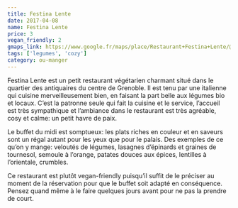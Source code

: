 ```yaml
---
title: Festina Lente
date: 2017-04-08
name: Festina Lente
price: 3
vegan_friendly: 2
gmaps_link: https://www.google.fr/maps/place/Restaurant+Festina+Lente/@45.19228,5.7295563,17z/data=!3m1!4b1!4m5!3m4!1s0x478af48ae777369f:0x9e62c34edbc6d123!8m2!3d45.19228!4d5.731745
tags: ['legumes', 'cozy']
category: ou-manger
---
```


Festina Lente est un petit restaurant végétarien charmant situé dans le quartier des antiquaires du centre de Grenoble. Il est tenu par une italienne qui cuisine merveilleusement bien, en faisant la part belle aux légumes bio et locaux. C’est la patronne seule qui fait la cuisine et le service, l’accueil est très sympathique  et l’ambiance dans le restaurant est très agréable, cosy et calme: un petit havre de paix.

Le buffet du midi est somptueux: les plats riches en couleur et en saveurs sont un régal autant pour les yeux que pour le palais. Des exemples de ce qu’on y mange: veloutés de légumes, lasagnes d’épinards et graines de tournesol, semoule à l’orange, patates douces aux épices, lentilles à l’orientale, crumbles.

Ce restaurant est plutôt vegan-friendly puisqu’il suffit de le préciser au moment de la réservation pour que le buffet soit adapté en conséquence. Pensez quand même à le faire quelques jours avant pour ne pas la prendre de court. 


